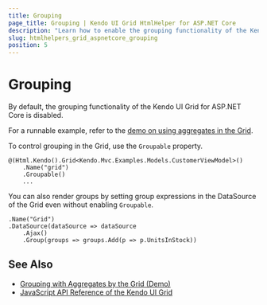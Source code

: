 ```yaml
---
title: Grouping
page_title: Grouping | Kendo UI Grid HtmlHelper for ASP.NET Core
description: "Learn how to enable the grouping functionality of the Kendo UI Grid for ASP.NET Core."
slug: htmlhelpers_grid_aspnetcore_grouping
position: 5
---
```


# Grouping

By default, the grouping functionality of the Kendo UI Grid for ASP.NET Core is disabled.

For a runnable example, refer to the [demo on using aggregates in the Grid](https://demos.telerik.com/aspnet-core/grid/aggregates).

To control grouping in the Grid, use the `Groupable` property.

    @(Html.Kendo().Grid<Kendo.Mvc.Examples.Models.CustomerViewModel>()
        .Name("grid")
        .Groupable()
		...

You can also render groups by setting group expressions in the DataSource of the Grid even without enabling `Groupable`.

    .Name("Grid")       
    .DataSource(dataSource => dataSource
        .Ajax()
        .Group(groups => groups.Add(p => p.UnitsInStock))

## See Also

* [Grouping with Aggregates by the Grid (Demo)](https://demos.telerik.com/aspnet-core/grid/aggregates)
* [JavaScript API Reference of the Kendo UI Grid](http://docs.telerik.com/kendo-ui/api/javascript/ui/grid)
